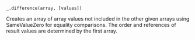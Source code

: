 ```
_.difference(array, [values])
```

Creates an array of array values not included in the other given arrays using SameValueZero for equality comparisons. The order and references of result values are determined by the first array.
